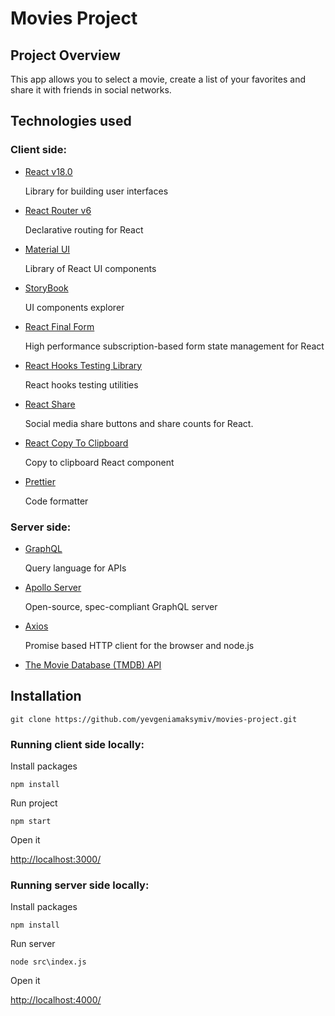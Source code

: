 # Movies Project

## Project Overview

This app allows you to select a movie, create a list of your favorites and share it with friends in social networks.

## Technologies used

### Client side:

- [React v18.0](https://reactjs.org/docs/create-a-new-react-app.html)

  Library for building user interfaces

- [React Router v6](https://reactrouter.com/en/v6.3.0/getting-started/overview)

  Declarative routing for React

- [Material UI](https://mui.com/material-ui/getting-started/overview/)

  Library of React UI components 

- [StoryBook](https://storybook.js.org/docs/react/get-started/introduction)

  UI components explorer

- [React Final Form](https://final-form.org/docs/react-final-form/getting-started)

  High performance subscription-based form state management for React

- [React Hooks Testing Library](https://react-hooks-testing-library.com/)

  React hooks testing utilities 

- [React Share](https://www.npmjs.com/package/react-share)

  Social media share buttons and share counts for React.

- [React Copy To Clipboard](https://www.npmjs.com/package/react-copy-to-clipboard)

  Copy to clipboard React component

- [Prettier](https://prettier.io/)

  Code formatter 

### Server side:

- [GraphQL](https://graphql.org/graphql-js/)

  Query language for APIs

- [Apollo Server](https://www.apollographql.com/docs/apollo-server/)

  Open-source, spec-compliant GraphQL server

- [Axios](https://axios-http.com/docs/intro)

  Promise based HTTP client for the browser and node.js

- [The Movie Database (TMDB) API](https://www.themoviedb.org/documentation/api)

## Installation

```
git clone https://github.com/yevgeniamaksymiv/movies-project.git
```

### Running client side locally:

Install packages

```
npm install
```

Run project

```
npm start
```

Open it

[http://localhost:3000/](http://localhost:3000/)

### Running server side locally:

Install packages

```
npm install
```

Run server

```
node src\index.js
```

Open it

[http://localhost:4000/](http://localhost:4000/)
